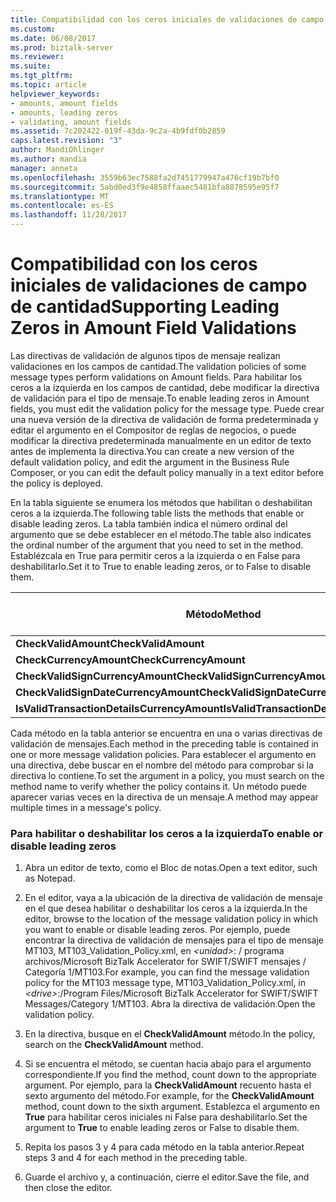 ```yaml
---
title: Compatibilidad con los ceros iniciales de validaciones de campo de cantidad | Documentos de Microsoft
ms.custom: 
ms.date: 06/08/2017
ms.prod: biztalk-server
ms.reviewer: 
ms.suite: 
ms.tgt_pltfrm: 
ms.topic: article
helpviewer_keywords:
- amounts, amount fields
- amounts, leading zeros
- validating, amount fields
ms.assetid: 7c202422-019f-43da-9c2a-4b9fdf0b2859
caps.latest.revision: "3"
author: MandiOhlinger
ms.author: mandia
manager: anneta
ms.openlocfilehash: 3559b63ec7588fa2d7451779947a476cf19b7bf0
ms.sourcegitcommit: 5abd0ed3f9e4858ffaaec5481bfa8878595e95f7
ms.translationtype: MT
ms.contentlocale: es-ES
ms.lasthandoff: 11/28/2017
---
```

# <a name="supporting-leading-zeros-in-amount-field-validations"></a><span data-ttu-id="91a49-102">Compatibilidad con los ceros iniciales de validaciones de campo de cantidad</span><span class="sxs-lookup"><span data-stu-id="91a49-102">Supporting Leading Zeros in Amount Field Validations</span></span>
<span data-ttu-id="91a49-103">Las directivas de validación de algunos tipos de mensaje realizan validaciones en los campos de cantidad.</span><span class="sxs-lookup"><span data-stu-id="91a49-103">The validation policies of some message types perform validations on Amount fields.</span></span> <span data-ttu-id="91a49-104">Para habilitar los ceros a la izquierda en los campos de cantidad, debe modificar la directiva de validación para el tipo de mensaje.</span><span class="sxs-lookup"><span data-stu-id="91a49-104">To enable leading zeros in Amount fields, you must edit the validation policy for the message type.</span></span> <span data-ttu-id="91a49-105">Puede crear una nueva versión de la directiva de validación de forma predeterminada y editar el argumento en el Compositor de reglas de negocios, o puede modificar la directiva predeterminada manualmente en un editor de texto antes de implementa la directiva.</span><span class="sxs-lookup"><span data-stu-id="91a49-105">You can create a new version of the default validation policy, and edit the argument in the Business Rule Composer, or you can edit the default policy manually in a text editor before the policy is deployed.</span></span>  
  
 <span data-ttu-id="91a49-106">En la tabla siguiente se enumera los métodos que habilitan o deshabilitan ceros a la izquierda.</span><span class="sxs-lookup"><span data-stu-id="91a49-106">The following table lists the methods that enable or disable leading zeros.</span></span> <span data-ttu-id="91a49-107">La tabla también indica el número ordinal del argumento que se debe establecer en el método.</span><span class="sxs-lookup"><span data-stu-id="91a49-107">The table also indicates the ordinal number of the argument that you need to set in the method.</span></span> <span data-ttu-id="91a49-108">Establézcala en True para permitir ceros a la izquierda o en False para deshabilitarlo.</span><span class="sxs-lookup"><span data-stu-id="91a49-108">Set it to True to enable leading zeros, or to False to disable them.</span></span>  
  
|<span data-ttu-id="91a49-109">Método</span><span class="sxs-lookup"><span data-stu-id="91a49-109">Method</span></span>|<span data-ttu-id="91a49-110">Número de argumento</span><span class="sxs-lookup"><span data-stu-id="91a49-110">Argument number</span></span>|  
|------------|---------------------|  
|<span data-ttu-id="91a49-111">**CheckValidAmount**</span><span class="sxs-lookup"><span data-stu-id="91a49-111">**CheckValidAmount**</span></span>|<span data-ttu-id="91a49-112">6</span><span class="sxs-lookup"><span data-stu-id="91a49-112">6</span></span>|  
|<span data-ttu-id="91a49-113">**CheckCurrencyAmount**</span><span class="sxs-lookup"><span data-stu-id="91a49-113">**CheckCurrencyAmount**</span></span>|<span data-ttu-id="91a49-114">4</span><span class="sxs-lookup"><span data-stu-id="91a49-114">4</span></span>|  
|<span data-ttu-id="91a49-115">**CheckValidSignCurrencyAmount**</span><span class="sxs-lookup"><span data-stu-id="91a49-115">**CheckValidSignCurrencyAmount**</span></span>|<span data-ttu-id="91a49-116">3</span><span class="sxs-lookup"><span data-stu-id="91a49-116">3</span></span>|  
|<span data-ttu-id="91a49-117">**CheckValidSignDateCurrencyAmount**</span><span class="sxs-lookup"><span data-stu-id="91a49-117">**CheckValidSignDateCurrencyAmount**</span></span>|<span data-ttu-id="91a49-118">4</span><span class="sxs-lookup"><span data-stu-id="91a49-118">4</span></span>|  
|<span data-ttu-id="91a49-119">**IsValidTransactionDetailsCurrencyAmount**</span><span class="sxs-lookup"><span data-stu-id="91a49-119">**IsValidTransactionDetailsCurrencyAmount**</span></span>|<span data-ttu-id="91a49-120">4</span><span class="sxs-lookup"><span data-stu-id="91a49-120">4</span></span>|  
  
 <span data-ttu-id="91a49-121">Cada método en la tabla anterior se encuentra en una o varias directivas de validación de mensajes.</span><span class="sxs-lookup"><span data-stu-id="91a49-121">Each method in the preceding table is contained in one or more message validation policies.</span></span> <span data-ttu-id="91a49-122">Para establecer el argumento en una directiva, debe buscar en el nombre del método para comprobar si la directiva lo contiene.</span><span class="sxs-lookup"><span data-stu-id="91a49-122">To set the argument in a policy, you must search on the method name to verify whether the policy contains it.</span></span> <span data-ttu-id="91a49-123">Un método puede aparecer varias veces en la directiva de un mensaje.</span><span class="sxs-lookup"><span data-stu-id="91a49-123">A method may appear multiple times in a message's policy.</span></span>  
  
### <a name="to-enable-or-disable-leading-zeros"></a><span data-ttu-id="91a49-124">Para habilitar o deshabilitar los ceros a la izquierda</span><span class="sxs-lookup"><span data-stu-id="91a49-124">To enable or disable leading zeros</span></span>  
  
1.  <span data-ttu-id="91a49-125">Abra un editor de texto, como el Bloc de notas.</span><span class="sxs-lookup"><span data-stu-id="91a49-125">Open a text editor, such as Notepad.</span></span>  
  
2.  <span data-ttu-id="91a49-126">En el editor, vaya a la ubicación de la directiva de validación de mensaje en el que desea habilitar o deshabilitar los ceros a la izquierda.</span><span class="sxs-lookup"><span data-stu-id="91a49-126">In the editor, browse to the location of the message validation policy in which you want to enable or disable leading zeros.</span></span> <span data-ttu-id="91a49-127">Por ejemplo, puede encontrar la directiva de validación de mensajes para el tipo de mensaje MT103, MT103_Validation_Policy.xml, en  *\<unidad\>*: / programa archivos/Microsoft BizTalk Accelerator for SWIFT/SWIFT mensajes / Categoría 1/MT103.</span><span class="sxs-lookup"><span data-stu-id="91a49-127">For example, you can find the message validation policy for the MT103 message type, MT103_Validation_Policy.xml, in *\<drive\>*:/Program Files/Microsoft BizTalk Accelerator for SWIFT/SWIFT Messages/Category 1/MT103.</span></span> <span data-ttu-id="91a49-128">Abra la directiva de validación.</span><span class="sxs-lookup"><span data-stu-id="91a49-128">Open the validation policy.</span></span>  
  
3.  <span data-ttu-id="91a49-129">En la directiva, busque en el **CheckValidAmount** método.</span><span class="sxs-lookup"><span data-stu-id="91a49-129">In the policy, search on the **CheckValidAmount** method.</span></span>  
  
4.  <span data-ttu-id="91a49-130">Si se encuentra el método, se cuentan hacia abajo para el argumento correspondiente.</span><span class="sxs-lookup"><span data-stu-id="91a49-130">If you find the method, count down to the appropriate argument.</span></span> <span data-ttu-id="91a49-131">Por ejemplo, para la **CheckValidAmount** recuento hasta el sexto argumento del método.</span><span class="sxs-lookup"><span data-stu-id="91a49-131">For example, for the **CheckValidAmount** method, count down to the sixth argument.</span></span> <span data-ttu-id="91a49-132">Establezca el argumento en **True** para habilitar ceros iniciales ni False para deshabilitarlo.</span><span class="sxs-lookup"><span data-stu-id="91a49-132">Set the argument to **True** to enable leading zeros or False to disable them.</span></span>  
  
5.  <span data-ttu-id="91a49-133">Repita los pasos 3 y 4 para cada método en la tabla anterior.</span><span class="sxs-lookup"><span data-stu-id="91a49-133">Repeat steps 3 and 4 for each method in the preceding table.</span></span>  
  
6.  <span data-ttu-id="91a49-134">Guarde el archivo y, a continuación, cierre el editor.</span><span class="sxs-lookup"><span data-stu-id="91a49-134">Save the file, and then close the editor.</span></span>